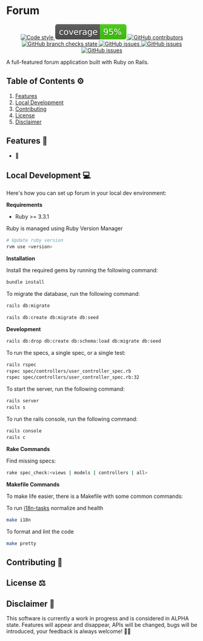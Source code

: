 # Forum

<p align="center">
    <a href="https://github.com/rubocop/rubocop">
        <img alt="Code style" src="https://img.shields.io/badge/code_style-rubocop-brightgreen.svg">
    </a>
    <a href="/coverage">
        <img alt="Coverage" src="/coverage/coverage.svg">
    </a>
    <a href="https://github.com/HarrisFauntleroy/forum/graphs/contributors">
        <img alt="GitHub contributors" src="https://img.shields.io/github/contributors-anon/HarrisFauntleroy/forum?&style=flat">
    </a>
    <a href="https://github.com/HarrisFauntleroy/forum/actions">
        <img alt="GitHub branch checks state" src="https://img.shields.io/github/checks-status/HarrisFauntleroy/forum/main?&style=flat">
    </a>
    <a href="https://github.com/HarrisFauntleroy/forum/issues?q=is%3Aopen+is%3Aissue">
        <img alt="GitHub issues" src="https://img.shields.io/github/issues/HarrisFauntleroy/forum?&style=flat">
    </a>
    <a href="https://github.com/HarrisFauntleroy/forum/issues?q=is%3Aopen+is%3Aissue">
        <img alt="GitHub issues" src="https://img.shields.io/github/last-commit/HarrisFauntleroy/forum?&style=flat">
    </a>
    </a>
    <a href="https://github.com/HarrisFauntleroy/forum/issues?q=is%3Aopen+is%3Aissue">
        <img alt="GitHub issues" src="https://img.shields.io/github/commit-activity/w/HarrisFauntleroy/forum?&style=flat">
    </a>
</p>

<!-- PROJECT_DESCRIPTION -->

A full-featured forum application built with Ruby on Rails.

<!-- PROJECT_SCREENSHOT -->

<!-- 🚧 -->

## Table of Contents ⚙️

1. [Features](#features-💫)
2. [Local Development](#local-development-💻)
3. [Contributing](#contributing-🤝)
4. [License](#license-⚖️)
5. [Disclaimer](#disclaimer-🚨)

## Features 💫

- 🚧

## Local Development 💻

Here's how you can set up forum in your local dev environment:

**Requirements**

<!-- LIST OF REQUIREMENTS -->

- Ruby >= 3.3.1
<!-- - Docker (for running Postgres, Redis, etc.) 🐳 -->

Ruby is managed using Ruby Version Manager

<!-- <a href="https://github.com/nvm-sh/logos"><img alt="nvm project logo" src="https://raw.githubusercontent.com/nvm-sh/logos/HEAD/nvm-logo-color.svg" height="50" /></a> -->

```bash
# Update ruby version
rvm use <version>
```

**Installation**

<!-- INSTALLATION INSTRUCTIONS -->

Install the required gems by running the following command:

```bash
bundle install
```

To migrate the database, run the following command:

```bash
rails db:migrate
```

```bash
rails db:create db:migrate db:seed
```

**Development**

```bash
rails db:drop db:create db:schema:load db:migrate db:seed
```

To run the specs, a single spec, or a single test:

```bash
rails rspec
rspec spec/controllers/user_controller_spec.rb
rspec spec/controllers/user_controller_spec.rb:32 
```

To start the server, run the following command:

```bash
rails server
rails s
```

To run the rails console, run the following command:

```bash
rails console
rails c
```

**Rake Commands**

Find missing specs:

```bash
rake spec_check:<views | models | controllers | all>    
```

**Makefile Commands**

To make life easier, there is a Makefile with some common commands:

To run [i18n-tasks](https://github.com/glebm/i18n-tasks) normalize and health
```bash
make i18n
```

To format and lint the code

```bash
make pretty
```

<!-- _Please refer to the package.json for additional details and scripts._ -->

## Contributing 🤝

<!-- GUIDELINES FOR CONTRIBUTION -->

## License ⚖️

<!-- Distributed under the MIT License. See `LICENSE` for more information. -->

## Disclaimer 🚨

This software is currently a work in progress and is considered in ALPHA state.
Features will appear and disappear, APIs will be changed, bugs will be
introduced, your feedback is always welcome! 🚧🔧
